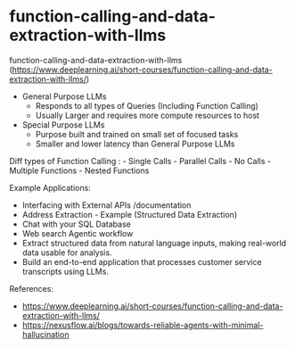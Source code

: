 # function-calling-and-data-extraction-with-llms
function-calling-and-data-extraction-with-llms (https://www.deeplearning.ai/short-courses/function-calling-and-data-extraction-with-llms/)



- General Purpose LLMs 
	- Responds to all types of Queries (Including Function Calling)
	- Usually Larger and requires more compute resources to host
- Special Purpose LLMs
	- Purpose built and trained on small set of focused tasks
	- Smaller and lower latency than General Purpose LLMs

Diff types of Function Calling : 
	- Single Calls 
	- Parallel Calls
	- No Calls
	- Multiple Functions
	- Nested Functions

Example Applications: 
 - Interfacing with External APIs /documentation 
-  Address Extraction - Example (Structured Data Extraction)
-  Chat with your SQL Database 
-  Web search Agentic workflow  
- Extract structured data from natural language inputs, making real-world data usable for analysis.
- Build an end-to-end application that processes customer service transcripts using LLMs.

References: 
- https://www.deeplearning.ai/short-courses/function-calling-and-data-extraction-with-llms/
- https://nexusflow.ai/blogs/towards-reliable-agents-with-minimal-hallucination
